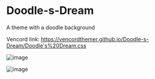 # Doodle-s-Dream

A theme with a doodle background

Vencord link: https://vencordthemer.github.io/Doodle-s-Dream/Doodle's%20Dream.css

![image](https://github.com/user-attachments/assets/af61b800-1f20-48fd-8666-c4df1f9e17e2)

![image](https://github.com/user-attachments/assets/4ce8b325-6ed6-401b-becb-ac7db99195cb)


